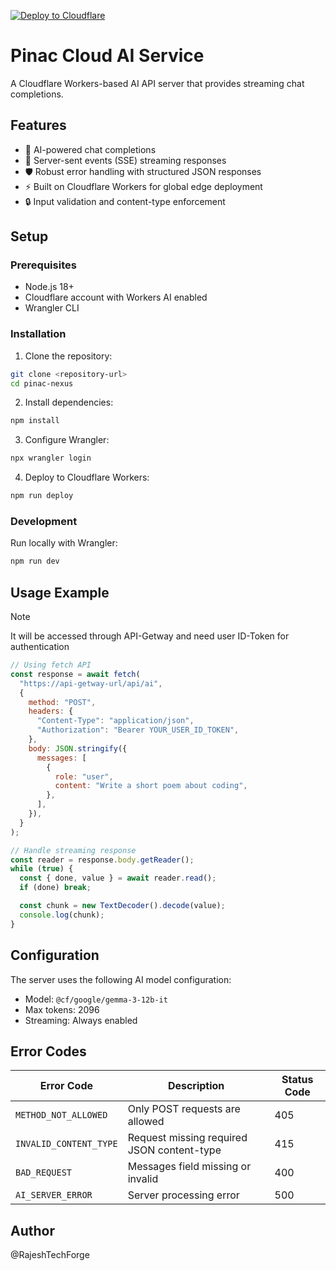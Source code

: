 [![Deploy to Cloudflare](https://deploy.workers.cloudflare.com/button)](https://deploy.workers.cloudflare.com/?url=https://github.com/cloudflare/templates/tree/main/text-to-image-template)

# Pinac Cloud AI Service

A Cloudflare Workers-based AI API server that provides streaming chat completions.

## Features

- 🤖 AI-powered chat completions
- 📡 Server-sent events (SSE) streaming responses
- 🛡️ Robust error handling with structured JSON responses
- ⚡ Built on Cloudflare Workers for global edge deployment
- 🔒 Input validation and content-type enforcement

## Setup

### Prerequisites

- Node.js 18+
- Cloudflare account with Workers AI enabled
- Wrangler CLI

### Installation

1. Clone the repository:

```bash
git clone <repository-url>
cd pinac-nexus
```

2. Install dependencies:

```bash
npm install
```

3. Configure Wrangler:

```bash
npx wrangler login
```

4. Deploy to Cloudflare Workers:

```bash
npm run deploy
```

### Development

Run locally with Wrangler:

```bash
npm run dev
```

## Usage Example

> [!NOTE]
> It will be accessed through API-Getway and need user ID-Token for authentication

```javascript
// Using fetch API
const response = await fetch(
  "https://api-getway-url/api/ai",
  {
    method: "POST",
    headers: {
      "Content-Type": "application/json",
      "Authorization": "Bearer YOUR_USER_ID_TOKEN",
    },
    body: JSON.stringify({
      messages: [
        {
          role: "user",
          content: "Write a short poem about coding",
        },
      ],
    }),
  }
);

// Handle streaming response
const reader = response.body.getReader();
while (true) {
  const { done, value } = await reader.read();
  if (done) break;

  const chunk = new TextDecoder().decode(value);
  console.log(chunk);
}
```

## Configuration

The server uses the following AI model configuration:

- Model: `@cf/google/gemma-3-12b-it`
- Max tokens: 2096
- Streaming: Always enabled

## Error Codes

| Error Code              | Description                                | Status Code |
| ----------------------- | ------------------------------------------ | ----------- |
| `METHOD_NOT_ALLOWED`    | Only POST requests are allowed             | 405         |
| `INVALID_CONTENT_TYPE`  | Request missing required JSON content-type | 415         |
| `BAD_REQUEST`           | Messages field missing or invalid          | 400         |
| `AI_SERVER_ERROR`       | Server processing error                    | 500         |

## Author

@RajeshTechForge

